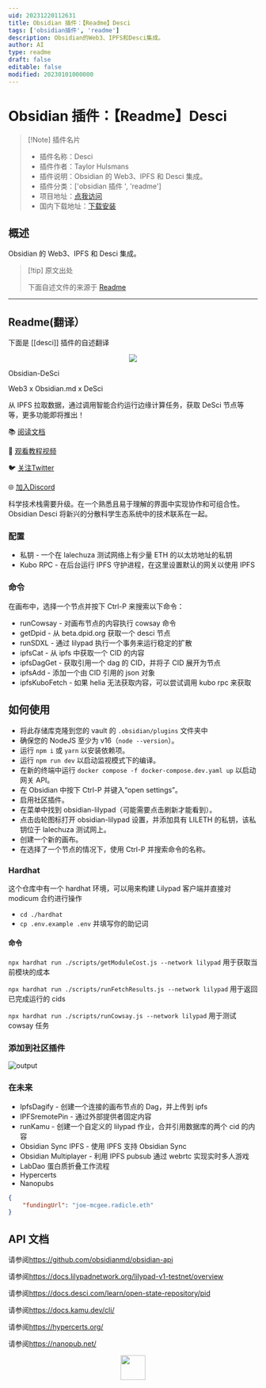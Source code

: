 ```yaml
---
uid: 20231220112631
title: Obsidian 插件：【Readme】Desci
tags: ['obsidian插件', 'readme']
description: Obsidian的Web3、IPFS和Desci集成。
author: AI
type: readme
draft: false
editable: false
modified: 20230101000000
---
```


# Obsidian 插件：【Readme】Desci

> [!Note] 插件名片
> - 插件名称：Desci
> - 插件作者：Taylor Hulsmans
> - 插件说明：Obsidian 的 Web3、IPFS 和 Desci 集成。
> - 插件分类：['obsidian 插件 ', 'readme']
> - 项目地址：[点我访问](https://github.com/Obsidian-Desci/Obsidian-Desci)
> - 国内下载地址：[下载安装](https://pkmer.cn/products/plugin/pluginMarket/?desci)

## 概述

Obsidian 的 Web3、IPFS 和 Desci 集成。

> [!tip] 原文出处
>
>下面自述文件的来源于 [Readme](https://ghproxy.net/https://raw.githubusercontent.com/Obsidian-Desci/Obsidian-Desci/master/README.md)

---

## Readme(翻译）

下面是 [[desci]] 插件的自述翻译

<p align="center">
<img src="https://obsidian-desci.github.io/Docs/img/obsidian-desci-md-banner.png" />
</p>
Obsidian-DeSci

Web3 x Obsidian.md x DeSci

从 IPFS 拉取数据，通过调用智能合约运行边缘计算任务，获取 DeSci 节点等等，更多功能即将推出！

📚 [阅读文档](https://obsidian-desci.github.io/Docs/)

🎥 [观看教程视频](https://www.youtube.com/@Obsidian-Desci-fs7uw)

🐦 [关注Twitter](https://twitter.com/Obsidian_Desci)

🌐 [加入Discord](https://discord.gg/3sFAbjF5uH)

科学技术栈需要升级。在一个熟悉且易于理解的界面中实现协作和可组合性。Obsidian Desci 将新兴的分散科学生态系统中的技术联系在一起。

### 配置

- 私钥 - 一个在 lalechuza 测试网络上有少量 ETH 的以太坊地址的私钥
- Kubo RPC - 在后台运行 IPFS 守护进程，在这里设置默认的网关以使用 IPFS

### 命令

在画布中，选择一个节点并按下 Ctrl-P 来搜索以下命令：

- runCowsay - 对画布节点的内容执行 cowsay 命令
- getDpid - 从 beta.dpid.org 获取一个 desci 节点
- runSDXL - 通过 lilypad 执行一个事务来运行稳定的扩散
- ipfsCat - 从 ipfs 中获取一个 CID 的内容
- ipfsDagGet - 获取引用一个 dag 的 CID，并将子 CID 展开为节点
- ipfsAdd - 添加一个由 CID 引用的 json 对象
- ipfsKuboFetch - 如果 helia 无法获取内容，可以尝试调用 kubo rpc 来获取

## 如何使用

- 将此存储库克隆到您的 vault 的 `.obsidian/plugins` 文件夹中
- 确保您的 NodeJS 至少为 v16（`node --version`）。
- 运行 `npm i` 或 `yarn` 以安装依赖项。
- 运行 `npm run dev` 以启动监视模式下的编译。
- 在新的终端中运行 `docker compose -f docker-compose.dev.yaml up` 以启动网关 API。
- 在 Obsidian 中按下 Ctrl-P 并键入“open settings”。
- 启用社区插件。
- 在菜单中找到 obsidian-lilypad（可能需要点击刷新才能看到）。
- 点击齿轮图标打开 obsidian-lilypad 设置，并添加具有 LILETH 的私钥，该私钥位于 lalechuza 测试网上。
- 创建一个新的画布。
- 在选择了一个节点的情况下，使用 Ctrl-P 并搜索命令的名称。

### Hardhat

这个仓库中有一个 hardhat 环境，可以用来构建 Lilypad 客户端并直接对 modicum 合约进行操作

- `cd ./hardhat`
- `cp .env.example .env` 并填写你的助记词

#### 命令

`npx hardhat run ./scripts/getModuleCost.js --network lilypad` 用于获取当前模块的成本

`npx hardhat run ./scripts/runFetchResults.js --network lilypad` 用于返回已完成运行的 cids

`npx hardhat run ./scripts/runCowsay.js --network lilypad` 用于测试 cowsay 任务

### 添加到社区插件

![output](https://github.com/Obsidian-Desci/Obsidian-Desci)

### 在未来

- IpfsDagify - 创建一个连接的画布节点的 Dag，并上传到 ipfs
- IPFSremotePin - 通过外部提供者固定内容
- runKamu - 创建一个自定义的 lilypad 作业，合并引用数据库的两个 cid 的内容
- Obsidian Sync IPFS - 使用 IPFS 支持 Obsidian Sync
- Obsidian Multiplayer - 利用 IPFS pubsub 通过 webrtc 实现实时多人游戏
- LabDao 蛋白质折叠工作流程
- Hypercerts
- Nanopubs

```json
{
    "fundingUrl": "joe-mcgee.radicle.eth"
}
```

## API 文档

请参阅<https://github.com/obsidianmd/obsidian-api>

请参阅<https://docs.lilypadnetwork.org/lilypad-v1-testnet/overview>

请参阅<https://docs.desci.com/learn/open-state-repository/pid>

请参阅<https://docs.kamu.dev/cli/>

请参阅<https://hypercerts.org/>

请参阅<https://nanopub.net/>

<p align="center">
<img src="https://obsidian-desci.github.io/Docs/img/obsidian-desci-logo.png" height="50px" />
</p>



